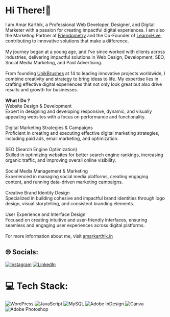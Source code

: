 # Hi There!👋
I am Amar Karthik, a Professional Web Developer, Designer, and Digital Marketer with a passion for creating impactful digital experiences. I am also the Marketing Partner at [Friendometry](https://friendometry.com) and the Co-Founder of [LearnyHive](https://www.learnyhive.com), contributing to innovative solutions that make a difference.<br><br>My journey began at a young age, and I’ve since worked with clients across industries, delivering impactful solutions in Web Design, Development, SEO, Social Media Marketing, and Paid Advertising.<br><br>From founding [UnikBrushes](https://www.unikbrushes.com) at 14 to leading innovative projects worldwide, I combine creativity and strategy to bring ideas to life. My expertise lies in crafting effective digital experiences that not only look great but also drive results and growth for businesses.<br><br>**What I Do ?**<br>Website Design & Development<br>Expert in designing and developing responsive, dynamic, and visually appealing websites with a focus on performance and functionality.<br><br>Digital Marketing Strategies & Campaigns<br>Proficient in creating and executing effective digital marketing strategies, including paid ads, email marketing, and optimization.<br><br>SEO (Search Engine Optimization)<br>Skilled in optimizing websites for better search engine rankings, increasing organic traffic, and improving overall online visibility.<br><br>Social Media Management & Marketing<br>Experienced in managing social media platforms, creating engaging content, and running data-driven marketing campaigns.<br><br>Creative Brand Identity Design<br>Specialized in building cohesive and impactful brand identities through logo design, visual storytelling, and consistent branding elements.<br><br>User Experience and Interface Design<br>Focused on creating intuitive and user-friendly interfaces, ensuring seamless and engaging user experiences across digital platforms.<br><br>For more information about me, visit [amarkarthik.in](https://amarkarthik.in)


## 🌐 Socials:
[![Instagram](https://img.shields.io/badge/Instagram-%23E4405F.svg?logo=Instagram&logoColor=white)](https://instagram.com/amar_karthik_) [![LinkedIn](https://img.shields.io/badge/LinkedIn-%230077B5.svg?logo=linkedin&logoColor=white)](https://linkedin.com/in/amar-karthik) 

# 💻 Tech Stack:
![WordPress](https://img.shields.io/badge/WordPress-%23117AC9.svg?style=for-the-badge&logo=WordPress&logoColor=white) ![JavaScript](https://img.shields.io/badge/javascript-%23323330.svg?style=for-the-badge&logo=javascript&logoColor=%23F7DF1E) ![MySQL](https://img.shields.io/badge/mysql-4479A1.svg?style=for-the-badge&logo=mysql&logoColor=white) ![Adobe InDesign](https://img.shields.io/badge/Adobe%20InDesign-49021F?style=for-the-badge&logo=adobeindesign&logoColor=FF3366) ![Canva](https://img.shields.io/badge/Canva-%2300C4CC.svg?style=for-the-badge&logo=Canva&logoColor=white) ![Adobe Photoshop](https://img.shields.io/badge/adobe%20photoshop-%2331A8FF.svg?style=for-the-badge&logo=adobe%20photoshop&logoColor=white)
